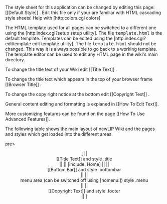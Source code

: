The style sheet for this application can be changed by editing this page: [[Default Style]] . Edit this file only if your are familiar with HTML cascading style sheets! Help with [http:colors.cgi colors] 

The HTML template used for all pages can be switched to a different one using the [http:index.cgi?setup setup utility]. The file <tt>template.html</tt> is the default template. Templates can be edited using the [http:index.cgi?edittemplate edit template utility]. The file <tt>template.html</tt> should not be changed. This way it is always possible to go back to a working template. The template editor can be used to edit any HTML page in the wiki's main directory.

To change the title text of your Wiki edit [[Title Text]] .

To change the title text which appears in the top of your browser frame [[Browser Title]] .

To change the copy right notice at the bottom edit [[Copyright Text]] .

General content editing and formatting is explaned in [[How To Edit Text]].
 
More customizing features can be found on the page [[How To Use Advanced Features]].

The following table shows the main layout of newLIP Wiki and the pages and styles which get loaded into the different areas.

pre>
<center>
[
|| <center> [[Title Text]] and style .title</center> ||
||  [include: Home]  ||
|| <center> [[Bottom Bar]] and style .bottombar</center>||
|| <center> menu area (can be switched off using &#091;nomenu:&#093;)  style .menu</center> ||
|| <center> [[Copyright Text]] and style .footer</center> ||
]
</xcenter>
<pre
